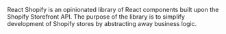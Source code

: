 React Shopify is an opinionated library of React components built upon the Shopify Storefront API. The purpose of the library is to simplify development of Shopify stores by abstracting away business logic.

